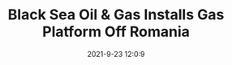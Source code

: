 ---
"title": "Black Sea Oil & Gas Installs Gas Platform Off Romania"
"date": "2021-9-23 12:0:9"
"feed_name": "RIGZONE"
"feed_website": "http://www.rigzone.com/"
"feed_rss": "http://www.rigzone.com/news/rss/rigzone_latest.aspx"
"link": "https://www.rigzone.com/news/black_sea_oil_gas_installs_gas_platform_off_romania-23-sep-2021-166509-article/?rss=true"
"file": "_posts/2021-1-1-624d771ca23a4801d4158d828b7e040c34aa7cf8.md"
"accident": "0"
"drilling": "0"
"dead": "0"
"injured": "0"
"where": "unknown site"
---